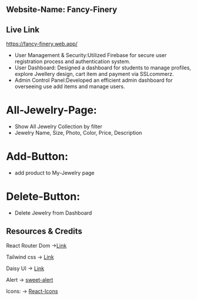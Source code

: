 
## Website-Name: Fancy-Finery

## Live Link
https://fancy-finery.web.app/

- User Management & Security:Utilized Firebase for secure user registration process and authentication system.
- User Dashboard: Designed a dashboard for students to manage profiles, explore Jwellery design, cart item and
payment via SSLcommerz.
- Admin Control Panel:Developed an efficient admin dashboard for overseeing use add items and manage users.

# All-Jewelry-Page:

* Show All Jewelry Collection by filter
* Jewelry Name, Size, Photo, Color, Price, Description

# Add-Button:

* add product to My-Jewelry page

# Delete-Button:

* Delete Jewelry from Dashboard

## Resources & Credits

React Router Dom ->[Link](https://reactrouter.com/en/main/start/tutorial)

Tailwind css -> [Link](https://tailwindcss.com/)

Daisy UI -> [Link](https://daisyui.com/)

Alert -> [sweet-alert](https://sweetalert2.github.io/)

Icons: -> [React-Icons](https://react-icons.github.io/react-icons/)
